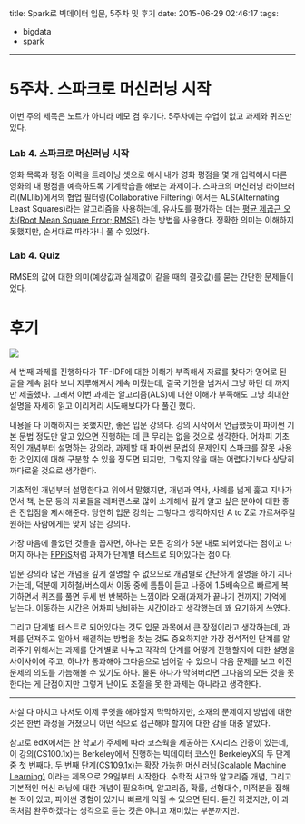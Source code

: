 title: Spark로 빅데이터 입문, 5주차 및 후기
date: 2015-06-29 02:46:17
tags:
- bigdata
- spark
---

# 5주차. 스파크로 머신러닝 시작

이번 주의 제목은 노트가 아니라 메모 겸 후기다.
5주차에는 수업이 없고 과제와 퀴즈만 있다.


### Lab 4. 스파크로 머신러닝 시작

영화 목록과 평점 이력을 트레이닝 셋으로 해서 내가 영화 평점을 몇 개 입력해서
다른 영화의 내 평점을 예측하도록 기계학습을 해보는 과제이다.
스파크의 머신러닝 라이브러리(MLlib)에서의 협업 필터링(Collaborative Filtering)
에서는 ALS(Alternating Least Squares)라는 알고리즘을 사용하는데, 유사도를
평가하는 데는 [평균 제곱근 오차(Root Mean Square Error; RMSE)](https://ko.wikipedia.org/wiki/평균_제곱근_편차)
라는 방법을 사용한다. 정확한 의미는 이해하지 못했지만, 순서대로 따라가니 풀 수
있었다.

### Lab 4. Quiz

RMSE의 값에 대한 의미(예상값과 실제값이 같을 때의 결괏값)를 묻는 간단한
문제들이었다.


# 후기

![](/blog/images/big-data-with-spark-5-week/score.png)

세 번째 과제를 진행하다가 TF-IDF에 대한 이해가 부족해서 자료를 찾다가 영어로 된
글을 계속 읽다 보니 지루해져서 계속 미뤘는데, 결국 기한을 넘겨서 그냥 하던 데 
까지만 제출했다. 그래서 이번 과제는 알고리즘(ALS)에 대한 이해가 부족해도 그냥
최대한 설명을 자세히 읽고 이리저리 시도해보다가 다 풀긴 했다.

내용을 다 이해하지는 못했지만, 좋은 입문 강의다. 강의 시작에서 언급했듯이 파이썬
기본 문법 정도만 알고 있으면 진행하는 데 큰 무리는 없을 것으로 생각한다. 어차피
기초적인 개념부터 설명하는 강의라, 과제할 때 파이썬 문법의 문제인지 스파크를
잘못 사용한 것인지에 대해 구분할 수 있을 정도면 되지만, 그렇지 않을 때는
어렵다기보다 상당히 까다로울 것으로 생각한다.

기초적인 개념부터 설명한다고 위에서 말했지만, 개념과 역사, 사례를 넓게 훑고
지나가면서 책, 논문 등의 자료들을 레퍼런스로 많이 소개해서 깊게 알고 싶은 분야에
대한 좋은 진입점을 제시해준다. 당연히 입문 강의는 그렇다고 생각하지만 A to Z로
가르쳐주길 원하는 사람에게는 맞지 않는 강의다.

가장 마음에 들었던 것들을 꼽자면, 하나는 모든 강의가 5분 내로 되어있다는 점이고
나머지 하나는 [FPPiS](/blog/2012/11/17/after-coursera-fppis-and-test)처럼 과제가
단계별 테스트로 되어있다는 점이다.

입문 강의라 많은 개념을 깊게 설명할 수 없으므로 개념별로 간단하게 설명을
하기 지나가는데, 덕분에 지하철/버스에서 이동 중에 틈틈이 듣고 나중에 1.5배속으로
빠르게 복기하면서 퀴즈를 풀면 두세 번 반복하는 느낌이라 오래(과제가 끝나기 전까지)
기억에 남는다. 이동하는 시간은 어차피 낭비하는 시간이라고 생각했는데 꽤 요기하게
쓰였다.

그리고 단계별 테스트로 되어있다는 것도 입문 과목에서 큰 장점이라고 생각하는데,
과제를 던져주고 알아서 해결하는 방법을 찾는 것도 중요하지만 가장 정석적인
단계를 알려주기 위해서는 과제를 단계별로 나누고 각각의 단계를 어떻게 진행할지에
대한 설명을 사이사이에 주고, 하나가 통과해야 그다음으로 넘어갈 수 있으니 다음
문제를 보고 이전 문제의 의도를 가늠해볼 수 있기도 하다. 물론 하나가 막혀버리면
그다음의 모든 것을 못한다는 게 단점이지만 그렇게 난이도 조절을 못 한 과제는
아니라고 생각한다.

---

사실 다 마치고 나서도 이제 무엇을 해야할지 막막하지만, 소재의 문제이지 방법에
대한 것은 한번 과정을 거쳤으니 어떤 식으로 접근해야 할지에 대한 감을 대충 알았다.

참고로 edX에서는 한 학교가 주제에 따라 코스웍을 제공하는 X시리즈 인증이 있는데,
이 강의(CS100.1x)는 Berkeley에서 진행하는 빅데이터 코스인 BerkeleyX의 두 단계 중
첫 번째다. 두 번째 단계(CS109.1x)는 [확장 가능한 머신 러닝(Scalable Machine Learning)](https://www.edx.org/course/scalable-machine-learning-uc-berkeleyx-cs190-1x)
이라는 제목으로 29일부터 시작한다. 수학적 사고와 알고리즘 개념, 그리고 기본적인
머신 러닝에 대한 개념이 필요하며, 알고리즘, 확률, 선형대수, 미적분을 접해본 적이
있고, 파이썬 경험이 있거나 빠르게 익힐 수 있으면 된다. 듣긴 하겠지만, 이 과목처럼
완주하겠다는 생각으로 듣는 것은 아니고 재미있는 부분까지만.




